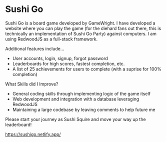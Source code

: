 # Sushi Go

Sushi Go is a board game developed by GameWright. I have developed a website where you can play the game (for the diehard fans out there, this is technically an implementation of Sushi Go Party) against computers. I am using RedwoodJS as a full-stack framework. 

Additional features include...
- User accounts, login, signup, forgot password
- Leaderboards for high scores, fastest completion, etc.
- A list of 25 achievements for users to complete (with a suprise for 100% completion)

What Skills did I Improve?
- General coding skills through implementing logic of the game itself
- Web development and integration with a database leveraging RedwoodJS
- Maintaining a large codebase by leaving comments to help future me

Please start your journey as Sushi Squire and move your way up the leaderboard!

https://sushigo.netlify.app/

